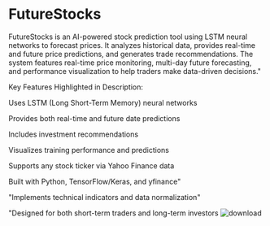 # FutureStocks
FutureStocks is an AI-powered stock prediction tool using LSTM neural networks to forecast prices. It analyzes historical data, provides real-time and future price predictions, and generates trade recommendations. 
The system features real-time price monitoring, multi-day future forecasting, and performance visualization to help traders make data-driven decisions."

Key Features Highlighted in Description:

Uses LSTM (Long Short-Term Memory) neural networks

Provides both real-time and future date predictions

Includes investment recommendations

Visualizes training performance and predictions

Supports any stock ticker via Yahoo Finance data

Built with Python, TensorFlow/Keras, and yfinance"

"Implements technical indicators and data normalization"

"Designed for both short-term traders and long-term investors
![download](https://github.com/user-attachments/assets/49b9b89b-0195-4450-922f-a80870b7f38e)
